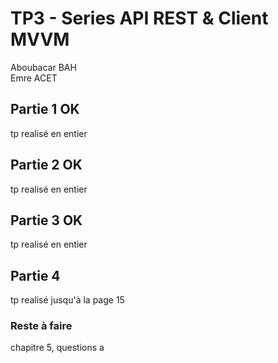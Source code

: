 # TP3 - Series API REST & Client MVVM  

Aboubacar BAH\
Emre ACET



## Partie 1 OK

tp realisé en entier
## Partie 2 OK

tp realisé en entier

## Partie 3 OK

tp realisé en entier

## Partie 4 

tp realisé jusqu'à la page 15

### Reste à faire 

chapitre 5, questions a
